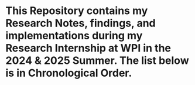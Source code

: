 # This Repository contains my Research Notes, findings, and implementations during my Research Internship at WPI in the 2024 & 2025 Summer. The list below is in Chronological Order.
